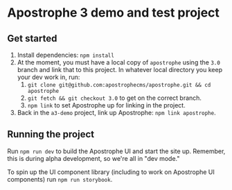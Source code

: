 # Apostrophe 3 demo and test project

## Get started

1. Install dependencies: `npm install`
2. At the moment, you must have a local copy of `apostrophe` using the `3.0` branch and link that to this project. In whatever local directory you keep your dev work in, run:
   1. `git clone git@github.com:apostrophecms/apostrophe.git && cd apostrophe`
   2. `git fetch && git checkout 3.0` to get on the correct branch.
   3. `npm link` to set Apostrophe up for linking in the project.
3. Back in the `a3-demo` project, link up Apostrophe: `npm link apostrophe`.

## Running the project

Run `npm run dev` to build the Apostrophe UI and start the site up. Remember, this is during alpha development, so we're all in "dev mode."

To spin up the UI component library (including to work on Apostrophe UI components) run `npm run storybook`.